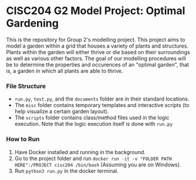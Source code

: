 # CISC204 G2 Model Project: Optimal Gardening
This is the repository for Group 2's modelling project. This project aims to
model a garden within a grid that houses a variety of plants and structures.
Plants within the garden will either thrive or die based on their surroundings
as well as various other factors. The goal of our modelling procedures will be to 
determine the properties and occurences of an "optimal garden", that is, a garden 
in which all plants are able to thrive.

### File Structure
* `run.py`, `test.py`, and the `documents` folder are in their standard locations.
* The `misc` folder contains temporary templates and interactive scripts (to help
visualize a certain garden layout).
* The `scripts` folder contains class/method files used in the logic execution. 
Note that the logic execution itself is done with `run.py`

### How to Run
1. Have Docker installed and running in the background.
2. Go to the project folder and run 
`docker run -it -v "FOLDER PATH HERE":/PROJECT cisc204 /bin/bash`
(Assuming you are on Windows).
3. Run `python3 run.py` in the docker terminal.

